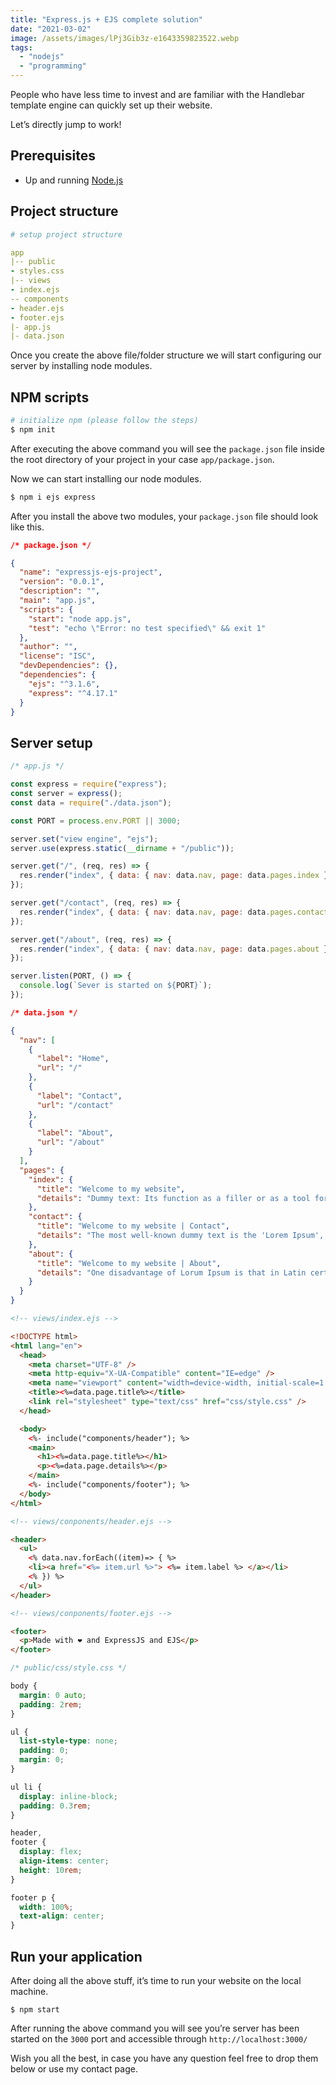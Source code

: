 ```yaml
---
title: "Express.js + EJS complete solution"
date: "2021-03-02"
image: /assets/images/lPj3Gib3z-e1643359823522.webp
tags:
  - "nodejs"
  - "programming"
---
```


People who have less time to invest and are familiar with the Handlebar template engine can quickly set up their website.

Let’s directly jump to work!

## Prerequisites

- Up and running [Node.js](https://nodejs.org/en/download/)

## Project structure

```yml
# setup project structure

app
|-- public
- styles.css
|-- views
- index.ejs
-- components
- header.ejs
- footer.ejs
|- app.js
|- data.json
```

Once you create the above file/folder structure we will start configuring our server by installing node modules.

## NPM scripts

```bash
# initialize npm (please follow the steps)
$ npm init
```

After executing the above command you will see the `package.json` file inside the root directory of your project in your case `app/package.json`.

Now we can start installing our node modules.

```bash
$ npm i ejs express
```

After you install the above two modules, your `package.json` file should look like this.

```json
/* package.json */

{
  "name": "expressjs-ejs-project",
  "version": "0.0.1",
  "description": "",
  "main": "app.js",
  "scripts": {
    "start": "node app.js",
    "test": "echo \"Error: no test specified\" && exit 1"
  },
  "author": "",
  "license": "ISC",
  "devDependencies": {},
  "dependencies": {
    "ejs": "^3.1.6",
    "express": "^4.17.1"
  }
}
```

## Server setup

```js
/* app.js */

const express = require("express");
const server = express();
const data = require("./data.json");

const PORT = process.env.PORT || 3000;

server.set("view engine", "ejs");
server.use(express.static(__dirname + "/public"));

server.get("/", (req, res) => {
  res.render("index", { data: { nav: data.nav, page: data.pages.index } });
});

server.get("/contact", (req, res) => {
  res.render("index", { data: { nav: data.nav, page: data.pages.contact } });
});

server.get("/about", (req, res) => {
  res.render("index", { data: { nav: data.nav, page: data.pages.about } });
});

server.listen(PORT, () => {
  console.log(`Sever is started on ${PORT}`);
});
```

```json
/* data.json */

{
  "nav": [
    {
      "label": "Home",
      "url": "/"
    },
    {
      "label": "Contact",
      "url": "/contact"
    },
    {
      "label": "About",
      "url": "/about"
    }
  ],
  "pages": {
    "index": {
      "title": "Welcome to my website",
      "details": "Dummy text: Its function as a filler or as a tool for comparing the visual impression of different typefaces"
    },
    "contact": {
      "title": "Welcome to my website | Contact",
      "details": "The most well-known dummy text is the 'Lorem Ipsum', which is said to have originated in the 16th century."
    },
    "about": {
      "title": "Welcome to my website | About",
      "details": "One disadvantage of Lorum Ipsum is that in Latin certain letters appear more frequently than others - which creates a distinct visual impression."
    }
  }
}
```

```html
<!-- views/index.ejs -->

<!DOCTYPE html>
<html lang="en">
  <head>
    <meta charset="UTF-8" />
    <meta http-equiv="X-UA-Compatible" content="IE=edge" />
    <meta name="viewport" content="width=device-width, initial-scale=1.0" />
    <title><%=data.page.title%></title>
    <link rel="stylesheet" type="text/css" href="css/style.css" />
  </head>

  <body>
    <%- include("components/header"); %>
    <main>
      <h1><%=data.page.title%></h1>
      <p><%=data.page.details%></p>
    </main>
    <%- include("components/footer"); %>
  </body>
</html>
```

```html
<!-- views/conponents/header.ejs -->

<header>
  <ul>
    <% data.nav.forEach((item)=> { %>
    <li><a href="<%= item.url %>"> <%= item.label %> </a></li>
    <% }) %>
  </ul>
</header>
```

```html
<!-- views/conponents/footer.ejs -->

<footer>
  <p>Made with ❤️ and ExpressJS and EJS</p>
</footer>
```

```css
/* public/css/style.css */

body {
  margin: 0 auto;
  padding: 2rem;
}

ul {
  list-style-type: none;
  padding: 0;
  margin: 0;
}

ul li {
  display: inline-block;
  padding: 0.3rem;
}

header,
footer {
  display: flex;
  align-items: center;
  height: 10rem;
}

footer p {
  width: 100%;
  text-align: center;
}
```

## Run your application

After doing all the above stuff, it’s time to run your website on the local machine.

`$ npm start`

After running the above command you will see you’re server has been started on the `3000` port and accessible through `http://localhost:3000/`

Wish you all the best, in case you have any question feel free to drop them below or use my contact page.
